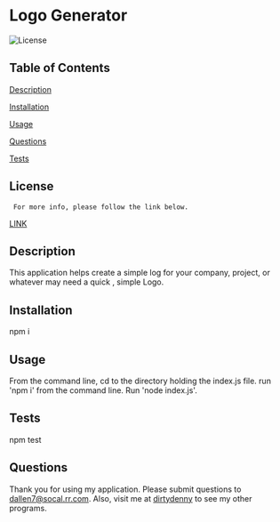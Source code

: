 

# Logo Generator
![License](https://img.shields.io/badge/License-MIT-blue.svg)


## Table of Contents  
[Description](#description)
  
[Installation](#installation)
  
[Usage](#usage)
  
[Questions](#questions)
  
[Tests](#tests)
    

  ## License 
     For more info, please follow the link below.
  [LINK](https://opensource.org/license/MIT)

  ## Description

  This application helps create a simple log for your company, project, or whatever may need a quick , simple Logo.

  ## Installation

  npm i

  ## Usage

  From the command line, cd to the directory holding the index.js file.  run 'npm i' from the command line.  Run 'node index.js'.

  ## Tests

  npm test

  ## Questions

  Thank you for using my application.  Please submit questions to dallen7@socal.rr.com.  Also, visit me at 
    [dirtydenny](https://github.com/dirtydenny/) to see my other programs.

